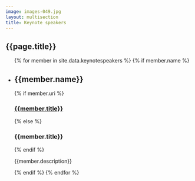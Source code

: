 ```yaml
---
image: images-049.jpg
layout: multisection
title: Keynote speakers
---
```

<section class="image huge" style="background-image: url(/assets/images/simpleback.svg), url(/assets/images/images-049.jpg);">

</section>

<section class="inverse">
<h2>{{page.title}}</h2>
</section>

<section>
<div class="keynote-full">
	<ul>
	{% for member in site.data.keynotespeakers %}
		{% if member.name %}
		<li>
			<div class="image" style="background-image: url(/assets/images/keynotes/{{member.image | default: '../placeholder.svg'}});{{member.style}};"></div>
			<div>
				<h1>{{member.name}}</h1>
				{% if member.uri %}
					<h3><a href="{{member.uri}}">{{member.title}}</a></h3>
				{% else %}
					<h3>{{member.title}}</h3> 
				{% endif %}
				<p>
					{{member.description}}
				</p>
			</div>
		</li>
		{% endif %}
	{% endfor %}
	</ul>
</div>
</section>